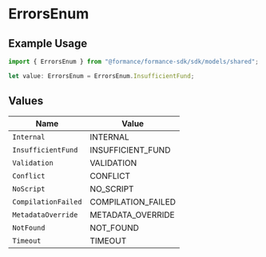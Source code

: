 # ErrorsEnum

## Example Usage

```typescript
import { ErrorsEnum } from "@formance/formance-sdk/sdk/models/shared";

let value: ErrorsEnum = ErrorsEnum.InsufficientFund;
```

## Values

| Name                | Value               |
| ------------------- | ------------------- |
| `Internal`          | INTERNAL            |
| `InsufficientFund`  | INSUFFICIENT_FUND   |
| `Validation`        | VALIDATION          |
| `Conflict`          | CONFLICT            |
| `NoScript`          | NO_SCRIPT           |
| `CompilationFailed` | COMPILATION_FAILED  |
| `MetadataOverride`  | METADATA_OVERRIDE   |
| `NotFound`          | NOT_FOUND           |
| `Timeout`           | TIMEOUT             |